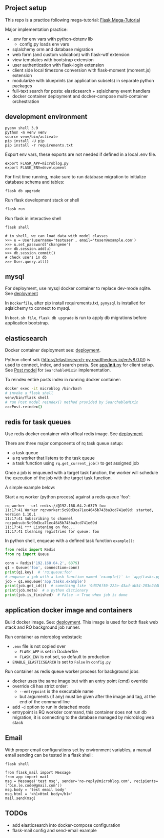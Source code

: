 ## Project setup

This repo is a practice following mega-tutorial:
[Flask Mega-Tutorial](https://blog.miguelgrinberg.com/post/the-flask-mega-tutorial-part-i-hello-world)

Major implementation practice:

- .env for env vars with python-dotenv lib
  - config.py loads env vars
- sqlalchemy orm and database migration
- web form (and custom validation) with flask-wtf extension
- view templates with bootstrap extension
- user authentication with flask-login extension
- client side local timezone conversion with flask-moment (moment.js) extension
- modularize with blueprints (an application subsets) in separate python packages
- full-text search for posts: elasticsearch + sqlalchemy event handlers
- docker container deployment and docker-compose multi-container orchestration

## development environment

```shell
pyenv shell 3.9
python -m venv venv
source venv/bin/activate
pip install -U pip
pip install -r requirements.txt
```

Export env vars, these exports are not needed if defined in a local .env file.

```shell
export FLASK_APP=microblog.py
export FLASK_ENV=development
```

For first time running, make sure to run database migration to initialize 
database schema and tables:

```shell
flask db upgrade
```

Run flask development stack or shell

```sh
flask run
```

Run flask in interactive shell

```shell
flask shell

# in shell, we can load data with model classes
>>> u = User(username='testuser', email='tuser@example.com')
>>> u.set_password('changeme')
>>> db.session.add(u)
>>> db.session.commit()
# check users in db
>>> User.query.all()
```

## mysql

For deployment, use mysql docker container to replace dev-mode sqlite. See [deployment](./README_deployment.md)

In `Dockerfile`, after pip install requirements.txt, `pymysql` is installed for sqlalchemy to connect to mysql.

In `boot.sh file`, `flask db upgrade` is run to apply db migrations before application bootstrap.

## elasticsearch

Docker container deployment see: [deployment](./README_deployment.md).

Python client sdk (https://elasticsearch-py.readthedocs.io/en/v8.0.0/) is used to connect, index, and search posts.
See [app/**init**.py](./app/__init__.py) for client setup. See [Post model](./app/models.py) for `SearchableMixin`
implementation.

To reindex entire posts index in running docker container:

```sh
docker exec -it microblog /bin/bash
# invoke a flask shell
venv/bin/flask shell
# run Post model reindex() method provided by SearchableMixin
>>>Post.reindex()
```

## redis for task queues

Use redis docker container with offical redis image. See [deployment](./README_deployment.md)

There are three major components of rq task queue setup:

- a task queue
- a rq worker that listens to the task queue
- a task function using `rq.get_current_job()` to get assigned job

Once a job is enqueued with a target task function, the worker will schedule the execution of the job with the target
task function.

A simple example below:

Start a rq worker (python process) against a redis queue 'foo':

```shell
rq worker --url redis://@192.168.64.2:6379 foo
11:17:41 Worker rq:worker:5c90d3ca71ec4645b743ba3cd741e69d: started, version 1.10.1
11:17:41 Subscribing to channel rq:pubsub:5c90d3ca71ec4645b743ba3cd741e69d
11:17:41 *** Listening on foo...
11:17:41 Cleaning registries for queue: foo
```

In python shell, enqueue with a defined task function `example()`:

```python
from redis import Redis
from rq import Queue

conn = Redis('192.168.64.2', 6379)
q1 = Queue('foo', connection=conn)
print(q1.key)  # 'rq:queue:foo'
# enqueue a job with a task function named `example()` in `app/tasks.py`
job = q1.enqueue('app.tasks.example')
print(job.get_id())  # something like '9d376f50-222e-43ad-ab54-283e244b30d4'
print(job.meta)  # a python dictionary
print(job.is_finished)  # False -> True when job is done
```

## application docker image and containers

Build docker image. See: [deployment](./README_deployment.md). This image is used for both flask web stack and RQ
background job runner.

Run container as microblog webstack:

- `.env` file is not copied over
  - `FLASK_APP` is set in Dockerfile
  - `FLASK_ENV` is not set, so default to production
- `ENABLE_ELASTICSEARCH` is set to `False` in `config.py`

Run container as redis queue worker process for background jobs:

- docker uses the same image but with an entry point (cmd) override
- override cli has strict order:
  - `--entrypoint` is the executable name
  - but arguments (if any) must be given after the image and tag, at the end of the command line
- add `-d` option to run in detached mode
- entrypoint is RQ workder command, this container does not run db migration, it is connecting to the database managed
  by microblog web stack

## Email

With proper email configurations set by environment variables, a manual email sending can be tested in a flask shell:

```shell
flask shell

from flask_mail import Message
from app import mail
msg = Message('test msg', sender='no-reply@microblog.com', recipients=['bin.le.code@gmail.com'])
msg.body = 'test email body'
msg.html = '<h1>Html body</h1>'
mail.send(msg)
```

## TODOs

- add elasticsearch into docker-compose configuration
- flask-mail config and send-email example
